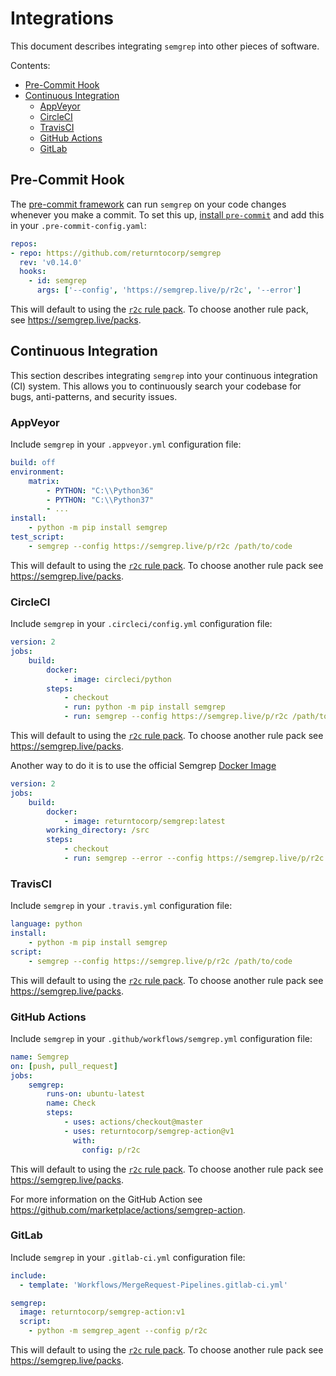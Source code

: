 # Integrations

This document describes integrating `semgrep` into other pieces of software.

Contents:

* [Pre-Commit Hook](#pre-commit-hook)
* [Continuous Integration](#continuous-integration)
  * [AppVeyor](#appveyor)
  * [CircleCI](#circleci)
  * [TravisCI](#travisci)
  * [GitHub Actions](#github-actions)
  * [GitLab](#gitlab)

## Pre-Commit Hook

The [pre-commit framework](https://pre-commit.com)
can run `semgrep` on your code changes
whenever you make a commit.
To set this up,
[install `pre-commit`](https://pre-commit.com/#install)
and add this in your `.pre-commit-config.yaml`:

```yaml
repos:
- repo: https://github.com/returntocorp/semgrep
  rev: 'v0.14.0'
  hooks:
    - id: semgrep
      args: ['--config', 'https://semgrep.live/p/r2c', '--error']
```

This will default to using the [`r2c` rule pack](https://semgrep.live/p/r2c).
To choose another rule pack, see https://semgrep.live/packs.

## Continuous Integration

This section describes integrating `semgrep` into your continuous integration
(CI) system. This allows you to continuously search your codebase for bugs,
anti-patterns, and security issues.

### AppVeyor

Include `semgrep` in your `.appveyor.yml` configuration file:

```yaml
build: off
environment:
    matrix:
        - PYTHON: "C:\\Python36"
        - PYTHON: "C:\\Python37"
        - ...
install:
    - python -m pip install semgrep
test_script:
    - semgrep --config https://semgrep.live/p/r2c /path/to/code
```

This will default to using the [`r2c` rule pack](https://semgrep.live/p/r2c).
To choose another rule pack see https://semgrep.live/packs.

### CircleCI

Include `semgrep` in your `.circleci/config.yml` configuration file:

```yaml
version: 2
jobs:
    build:
        docker:
            - image: circleci/python
        steps:
            - checkout
            - run: python -m pip install semgrep
            - run: semgrep --config https://semgrep.live/p/r2c /path/to/code
```

This will default to using the [`r2c` rule pack](https://semgrep.live/p/r2c).
To choose another rule pack see https://semgrep.live/packs.

Another way to do it is to use the official Semgrep [Docker Image](https://hub.docker.com/r/returntocorp/semgrep)

```yaml
version: 2
jobs:
    build:
        docker:
            - image: returntocorp/semgrep:latest
        working_directory: /src
        steps:
            - checkout
            - run: semgrep --error --config https://semgrep.live/p/r2c .
```


### TravisCI

Include `semgrep` in your `.travis.yml` configuration file:

```yaml
language: python
install:
    - python -m pip install semgrep
script:
    - semgrep --config https://semgrep.live/p/r2c /path/to/code
```

This will default to using the [`r2c` rule pack](https://semgrep.live/p/r2c).
To choose another rule pack see https://semgrep.live/packs.

### GitHub Actions

Include `semgrep` in your `.github/workflows/semgrep.yml` configuration file:

```yaml
name: Semgrep
on: [push, pull_request]
jobs:
    semgrep:
        runs-on: ubuntu-latest
        name: Check
        steps:
            - uses: actions/checkout@master
            - uses: returntocorp/semgrep-action@v1
              with:
                config: p/r2c
```

This will default to using the [`r2c` rule pack](https://semgrep.live/p/r2c).
To choose another rule pack see https://semgrep.live/packs.

For more information on the GitHub Action see https://github.com/marketplace/actions/semgrep-action.

### GitLab

Include `semgrep` in your `.gitlab-ci.yml` configuration file:

```yaml
include:
  - template: 'Workflows/MergeRequest-Pipelines.gitlab-ci.yml'

semgrep:
  image: returntocorp/semgrep-action:v1
  script:
    - python -m semgrep_agent --config p/r2c
```

This will default to using the [`r2c` rule pack](https://semgrep.live/p/r2c).
To choose another rule pack see https://semgrep.live/packs.
